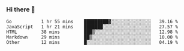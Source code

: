 ### Hi there 👋

<!--
**KLXLjun/KLXLjun** is a ✨ _special_ ✨ repository because its `README.md` (this file) appears on your GitHub profile.

Here are some ideas to get you started:

- 🔭 I’m currently working on ...
- 🌱 I’m currently learning ...
- 👯 I’m looking to collaborate on ...
- 🤔 I’m looking for help with ...
- 💬 Ask me about ...
- 📫 How to reach me: ...
- 😄 Pronouns: ...
- ⚡ Fun fact: ...
-->

<!--START_SECTION:waka-->
```text
Go           1 hr 55 mins    █████████▓░░░░░░░░░░░░░░░   39.16 % 
JavaScript   1 hr 21 mins    ███████░░░░░░░░░░░░░░░░░░   27.57 % 
HTML         38 mins         ███▒░░░░░░░░░░░░░░░░░░░░░   12.98 % 
Markdown     29 mins         ██▒░░░░░░░░░░░░░░░░░░░░░░   10.00 % 
Other        12 mins         █░░░░░░░░░░░░░░░░░░░░░░░░   04.19 % 
```
<!--END_SECTION:waka-->
